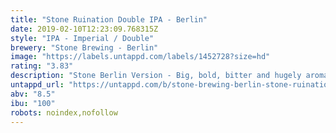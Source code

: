 ```yaml
---
title: "Stone Ruination Double IPA - Berlin"
date: 2019-02-10T12:23:09.768315Z
style: "IPA - Imperial / Double"
brewery: "Stone Brewing - Berlin"
image: "https://labels.untappd.com/labels/1452728?size=hd"
rating: "3.83"
description: "Stone Berlin Version - Big, bold, bitter and hugely aromatic. A liquid poem to the glory of the hop."
untappd_url: "https://untappd.com/b/stone-brewing-berlin-stone-ruination-double-ipa-berlin/1452728"
abv: "8.5"
ibu: "100"
robots: noindex,nofollow
---
```

